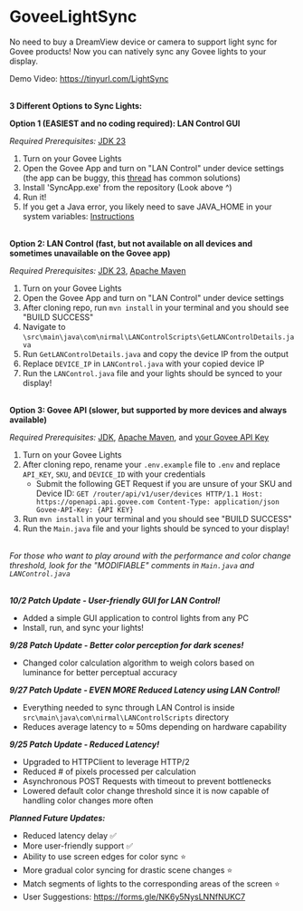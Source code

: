 # GoveeLightSync
No need to buy a DreamView device or camera to support light sync for Govee products! Now you can natively sync any Govee lights to your display.

Demo Video: https://tinyurl.com/LightSync

\
**3 Different Options to Sync Lights:**

**Option 1 (EASIEST and no coding required): LAN Control GUI**

*Required Prerequisites:*
[JDK 23](https://www.oracle.com/java/technologies/downloads/#jdk23)
 1. Turn on your Govee Lights
 2. Open the Govee App and turn on "LAN Control" under device settings (the app can be buggy, this [thread](https://www.reddit.com/r/Govee/comments/wsupdh/lan_control_option_doesnt_appear_in_the_app/) has common solutions)
 3. Install 'SyncApp.exe' from the repository (Look above ^)
 4. Run it!
 5. If you get a Java error, you likely need to save JAVA_HOME in your system variables: [Instructions](https://confluence.atlassian.com/doc/setting-the-java_home-variable-in-windows-8895.html)

\
**Option 2: LAN Control (fast, but not available on all devices and sometimes unavailable on the Govee app)**

*Required Prerequisites:*
[JDK 23](https://www.oracle.com/java/technologies/downloads/#jdk23), [Apache Maven](https://maven.apache.org/download.cgi)
 1. Turn on your Govee Lights
 2. Open the Govee App and turn on "LAN Control" under device settings
 3. After cloning repo, run `mvn install` in your terminal and you should see "BUILD SUCCESS"
 4. Navigate to `\src\main\java\com\nirmal\LANControlScripts\GetLANControlDetails.java`
 5. Run `GetLANControlDetails.java` and copy the device IP from the output
 6. Replace `DEVICE_IP` in `LANControl.java` with your copied device IP
 7. Run the `LANControl.java` file and your lights should be synced to your display!

\
**Option 3: Govee API (slower, but supported by more devices and always available)**

*Required Prerequisites:*
[JDK](https://docs.oracle.com/en/java/javase/17/install/overview-jdk-installation.html), [Apache Maven](https://maven.apache.org/download.cgi), and [your Govee API Key](https://developer.govee.com/reference/apply-you-govee-api-key)
 1. Turn on your Govee Lights
 2. After cloning repo, rename your `.env.example` file to `.env` and replace `API_KEY`, `SKU`, and `DEVICE_ID` with your credentials
	 - Submit the following GET Request if you are unsure of your SKU and Device ID: 
		 `GET /router/api/v1/user/devices HTTP/1.1 Host: https://openapi.api.govee.com Content-Type: application/json Govee-API-Key: {API KEY}`
 3. Run `mvn install` in your terminal and you should see "BUILD SUCCESS"
 4. Run the `Main.java` file and your lights should be synced to your display!

\
*For those who want to play around with the performance and color change threshold, look for the "MODIFIABLE" comments in `Main.java` and `LANControl.java`*

\
***10/2 Patch Update - User-friendly GUI for LAN Control!***
- Added a simple GUI application to control lights from any PC
- Install, run, and sync your lights!

***9/28 Patch Update - Better color perception for dark scenes!***
- Changed color calculation algorithm to weigh colors based on luminance for better perceptual accuracy 

***9/27 Patch Update - EVEN MORE Reduced Latency using LAN Control!***
- Everything needed to sync through LAN Control is inside `src\main\java\com\nirmal\LANControlScripts` directory
- Reduces average latency to ≈ 50ms depending on hardware capability

***9/25 Patch Update - Reduced Latency!***
- Upgraded to HTTPClient to leverage HTTP/2
- Reduced # of pixels processed per calculation
- Asynchronous POST Requests with timeout to prevent bottlenecks
- Lowered default color change threshold since it is now capable of handling color changes more often

***Planned Future Updates:***
- Reduced latency delay ✅
- More user-friendly support ✅
- Ability to use screen edges for color sync ⭐
- More gradual color syncing for drastic scene changes ⭐
- Match segments of lights to the corresponding areas of the screen ⭐
- User Suggestions: https://forms.gle/NK6y5NysLNNfNUKC7

